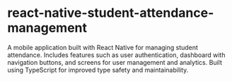 # react-native-student-attendance-management
A mobile application built with React Native for managing student attendance. Includes features such as user authentication, dashboard with navigation buttons, and screens for user management and analytics. Built using TypeScript for improved type safety and maintainability.
